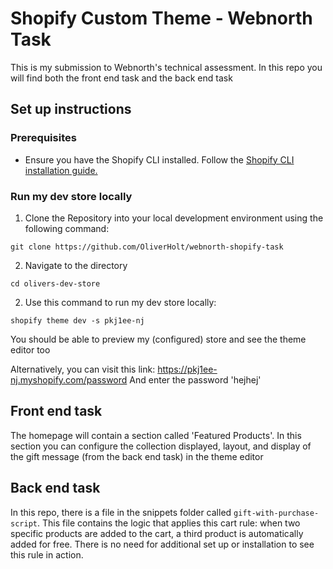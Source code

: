 # Shopify Custom Theme - Webnorth Task

This is my submission to Webnorth's technical assessment. In this repo you will find both the front end task and the back end task

## Set up instructions

### Prerequisites
- Ensure you have the Shopify CLI installed. Follow the [Shopify CLI installation guide.](https://shopify.dev/docs/api/shopify-cli "See ya in a minute!")

### Run my dev store locally

1. Clone the Repository into your local development environment using the following command:

```git clone https://github.com/OliverHolt/webnorth-shopify-task```

2. Navigate to the directory

```cd olivers-dev-store```

2. Use this command to run my dev store locally:

```shopify theme dev -s pkj1ee-nj```

You should be able to preview my (configured) store and see the theme editor too

Alternatively, you can visit this link: https://pkj1ee-nj.myshopify.com/password
And enter the password 'hejhej'

## Front end task
The homepage will contain a section called 'Featured Products'. In this section you can configure the collection displayed, layout, and display of the gift message (from the back end task) in the theme editor

## Back end task
In this repo, there is a file in the snippets folder called `gift-with-purchase-script`. This file contains the logic that applies this cart rule: when two specific products are added to the cart, a third product is automatically added for free. There is no need for additional set up or installation to see this rule in action.



